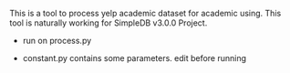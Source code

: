 This is a tool to process yelp academic dataset for academic using.
This tool is naturally working for SimpleDB v3.0.0 Project.



- run on process.py

- constant.py contains some parameters. edit before running
